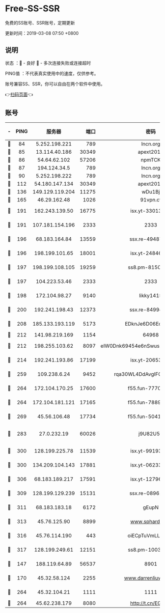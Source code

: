 # Free-SS-SSR

免费的SS账号、SSR账号，定期更新

更新时间：2019-03-08 07:50 +0800

## 说明

状态     ：🙂 - 良好 🙁 - 多次连接失败或连接超时

PING值   ：不代表真实使用中的速度，仅供参考。

账号兼容SS、SSR，你可以自由在两个软件中使用。

👉[扫码页面](https://liesauer.github.io/Free-SS-SSR/)👈

## 账号

|-|PING|服务器|端口|密码|加密方式|区域|
|:----:|:----:|:-----:|-----:|:----:|:----:|:----:|
|🙂|84|5.252.198.221|789|lncn.org|rc4|JP|
|🙂|85|13.114.40.186|30349|apext2019|chacha20|JP|
|🙂|86|54.64.62.102|57206|npmTCK|rc4-md5|JP|
|🙂|87|194.124.34.5|789|lncn.org|rc4|JP|
|🙂|90|5.252.198.222|789|lncn.org|rc4|JP|
|🙂|112|54.180.147.134|30349|apext2019|chacha20|KR|
|🙂|136|149.129.119.204|11275|wDu1Bj|rc4-md5|HK|
|🙂|165|46.29.162.48|1026|91vpn.cf|rc4-md5|RU|
|🙂|191|162.243.139.50|16775|isx.yt-33013834|aes-256-cfb|US|
|🙂|191|107.181.154.196|2333|2333|aes-256-cfb|US|
|🙂|196|68.183.164.84|13559|ssx.re-49487993|aes-256-cfb|US|
|🙂|196|198.199.101.65|18001|isx.yt-24846326|aes-256-cfb|US|
|🙂|197|198.199.108.105|19259|ss8.pm-81509933|aes-256-cfb|US|
|🙂|197|104.223.53.46|2333|2333|aes-256-cfb|US|
|🙂|198|172.104.98.27|9140|likky1415|aes-256-cfb|JP|
|🙂|200|192.241.198.43|12373|ssx.re-84994554|aes-256-cfb|US|
|🙂|208|185.133.193.119|5173|EDknJe6D06EoWDaw|aes-256-cfb|US|
|🙂|212|141.98.219.169|1154|64968|chacha20|US|
|🙂|212|198.255.103.62|8097|eIW0Dnk69454e6nSwuspv9DmS201tQ0D|aes-256-cfb|US|
|🙂|214|192.241.193.86|17199|isx.yt-20653329|aes-256-cfb|US|
|🙂|259|109.238.6.24|9452|rqa30WL4DdAvgIFG6Fs3znzTa|aes-256-cfb|FR|
|🙂|264|172.104.170.25|17600|f55.fun-77704492|aes-256-cfb|SG|
|🙂|264|172.104.181.121|17165|f55.fun-78892588|aes-256-cfb|SG|
|🙂|269|45.56.106.48|17734|f55.fun-50419069|aes-256-cfb|US|
|🙂|283|27.0.232.19|60026|j9U82U53|xchacha20-ietf-poly1305|HK|
|🙂|300|128.199.225.78|11539|isx.yt-99193903|aes-256-cfb|SG|
|🙂|300|134.209.104.143|17881|isx.yt-06233308|aes-256-cfb|SG|
|🙂|306|68.183.189.217|17591|isx.yt-12796868|aes-256-cfb|SG|
|🙂|309|128.199.129.239|15131|ssx.re-08961164|aes-256-cfb|SG|
|🙂|311|68.183.183.18|6172|gEupN|aes-256-cfb|SG|
|🙂|313|45.76.125.90|8899|www.sphard.com|aes-256-cfb|AU|
|🙂|316|45.76.114.190|443|oiECpTuVmLLxk4Ts|aes-256-cfb|AU|
|🙂|317|128.199.249.61|12151|ss8.pm-10038971|aes-256-cfb|SG|
|🙂|147|188.119.64.89|56537|8901|aes-256-cfb|RU|
|🙂|170|45.32.58.124|2255|www.darrenliuwei.com|aes-256-cfb|JP|
|🙂|264|45.32.104.21|1111|1111|aes-256-cfb|SG|
|🙂|264|45.62.238.179|8080|http://t.cn/EGJIyrl|rc4-md5|CA|
